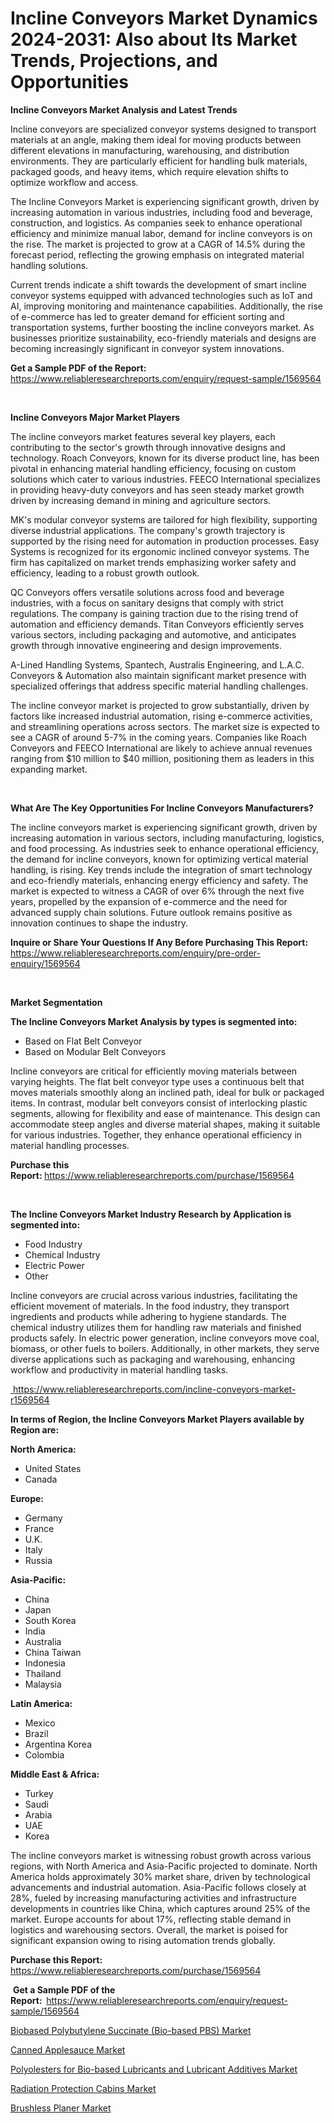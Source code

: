 <p><h1>Incline Conveyors Market Dynamics 2024-2031: Also about Its Market Trends, Projections, and Opportunities</h1></p><p><strong>Incline Conveyors Market Analysis and Latest Trends</strong></p>
<p><p>Incline conveyors are specialized conveyor systems designed to transport materials at an angle, making them ideal for moving products between different elevations in manufacturing, warehousing, and distribution environments. They are particularly efficient for handling bulk materials, packaged goods, and heavy items, which require elevation shifts to optimize workflow and access.</p><p>The Incline Conveyors Market is experiencing significant growth, driven by increasing automation in various industries, including food and beverage, construction, and logistics. As companies seek to enhance operational efficiency and minimize manual labor, demand for incline conveyors is on the rise. The market is projected to grow at a CAGR of 14.5% during the forecast period, reflecting the growing emphasis on integrated material handling solutions. </p><p>Current trends indicate a shift towards the development of smart incline conveyor systems equipped with advanced technologies such as IoT and AI, improving monitoring and maintenance capabilities. Additionally, the rise of e-commerce has led to greater demand for efficient sorting and transportation systems, further boosting the incline conveyors market. As businesses prioritize sustainability, eco-friendly materials and designs are becoming increasingly significant in conveyor system innovations.</p></p>
<p><strong>Get a Sample PDF of the Report:&nbsp;</strong> <a href="https://www.reliableresearchreports.com/enquiry/request-sample/1569564?utm_campaign=31&utm_medium=2&utm_source=Github&utm_content=ia&utm_term=14102024&utm_id=incline-conveyors">https://www.reliableresearchreports.com/enquiry/request-sample/1569564</a></p>
<p>&nbsp;</p>
<p><strong>Incline Conveyors Major Market Players</strong></p>
<p><p>The incline conveyors market features several key players, each contributing to the sector's growth through innovative designs and technology. Roach Conveyors, known for its diverse product line, has been pivotal in enhancing material handling efficiency, focusing on custom solutions which cater to various industries. FEECO International specializes in providing heavy-duty conveyors and has seen steady market growth driven by increasing demand in mining and agriculture sectors.</p><p>MK's modular conveyor systems are tailored for high flexibility, supporting diverse industrial applications. The company's growth trajectory is supported by the rising need for automation in production processes. Easy Systems is recognized for its ergonomic inclined conveyor systems. The firm has capitalized on market trends emphasizing worker safety and efficiency, leading to a robust growth outlook.</p><p>QC Conveyors offers versatile solutions across food and beverage industries, with a focus on sanitary designs that comply with strict regulations. The company is gaining traction due to the rising trend of automation and efficiency demands. Titan Conveyors efficiently serves various sectors, including packaging and automotive, and anticipates growth through innovative engineering and design improvements.</p><p>A-Lined Handling Systems, Spantech, Australis Engineering, and L.A.C. Conveyors & Automation also maintain significant market presence with specialized offerings that address specific material handling challenges.</p><p>The incline conveyor market is projected to grow substantially, driven by factors like increased industrial automation, rising e-commerce activities, and streamlining operations across sectors. The market size is expected to see a CAGR of around 5-7% in the coming years. Companies like Roach Conveyors and FEECO International are likely to achieve annual revenues ranging from $10 million to $40 million, positioning them as leaders in this expanding market.</p></p>
<p>&nbsp;</p>
<p><strong>What Are The Key Opportunities For Incline Conveyors Manufacturers?</strong></p>
<p><p>The incline conveyors market is experiencing significant growth, driven by increasing automation in various sectors, including manufacturing, logistics, and food processing. As industries seek to enhance operational efficiency, the demand for incline conveyors, known for optimizing vertical material handling, is rising. Key trends include the integration of smart technology and eco-friendly materials, enhancing energy efficiency and safety. The market is expected to witness a CAGR of over 6% through the next five years, propelled by the expansion of e-commerce and the need for advanced supply chain solutions. Future outlook remains positive as innovation continues to shape the industry.</p></p>
<p><strong>Inquire or Share Your Questions If Any Before Purchasing This Report:</strong> <a href="https://www.reliableresearchreports.com/enquiry/pre-order-enquiry/1569564?utm_campaign=31&utm_medium=2&utm_source=Github&utm_content=ia&utm_term=14102024&utm_id=incline-conveyors">https://www.reliableresearchreports.com/enquiry/pre-order-enquiry/1569564</a></p>
<p>&nbsp;</p>
<p><strong>Market Segmentation</strong></p>
<p><strong>The Incline Conveyors Market Analysis by types is segmented into:</strong></p>
<p><ul><li>Based on Flat Belt Conveyor</li><li>Based on Modular Belt Conveyors</li></ul></p>
<p><p>Incline conveyors are critical for efficiently moving materials between varying heights. The flat belt conveyor type uses a continuous belt that moves materials smoothly along an inclined path, ideal for bulk or packaged items. In contrast, modular belt conveyors consist of interlocking plastic segments, allowing for flexibility and ease of maintenance. This design can accommodate steep angles and diverse material shapes, making it suitable for various industries. Together, they enhance operational efficiency in material handling processes.</p></p>
<p><strong>Purchase this Report:&nbsp;</strong><a href="https://www.reliableresearchreports.com/purchase/1569564?utm_campaign=31&utm_medium=2&utm_source=Github&utm_content=ia&utm_term=14102024&utm_id=incline-conveyors">https://www.reliableresearchreports.com/purchase/1569564</a></p>
<p>&nbsp;</p>
<p><strong>The Incline Conveyors Market Industry Research by Application is segmented into:</strong></p>
<p><ul><li>Food Industry</li><li>Chemical Industry</li><li>Electric Power</li><li>Other</li></ul></p>
<p><p>Incline conveyors are crucial across various industries, facilitating the efficient movement of materials. In the food industry, they transport ingredients and products while adhering to hygiene standards. The chemical industry utilizes them for handling raw materials and finished products safely. In electric power generation, incline conveyors move coal, biomass, or other fuels to boilers. Additionally, in other markets, they serve diverse applications such as packaging and warehousing, enhancing workflow and productivity in material handling tasks.</p></p>
<p><a href="https://www.reliableresearchreports.com/incline-conveyors-market-r1569564?utm_campaign=31&utm_medium=2&utm_source=Github&utm_content=ia&utm_term=14102024&utm_id=incline-conveyors">&nbsp;https://www.reliableresearchreports.com/incline-conveyors-market-r1569564</a></p>
<p><strong>In terms of Region, the Incline Conveyors Market Players available by Region are:</strong></p>
<p>
    <p> <strong> North America: </strong>
        <ul>
            <li>United States</li>
            <li>Canada</li>
        </ul>
        </p> 
    <p> <strong> Europe: </strong>
        <ul>
            <li>Germany</li>
            <li>France</li>
            <li>U.K.</li>
            <li>Italy</li>
            <li>Russia</li>
        </ul>
        </p> 
    <p> <strong> Asia-Pacific: </strong>
        <ul>
            <li>China</li>
            <li>Japan</li>
            <li>South Korea</li>
            <li>India</li>
            <li>Australia</li>
            <li>China Taiwan</li>
            <li>Indonesia</li>
            <li>Thailand</li>
            <li>Malaysia</li>
        </ul>
        </p> 
    <p> <strong> Latin America: </strong>
        <ul>
            <li>Mexico</li>
            <li>Brazil</li>
            <li>Argentina Korea</li>
            <li>Colombia</li>
        </ul>
        </p> 
    <p> <strong> Middle East & Africa: </strong>
        <ul>
            <li>Turkey</li>
            <li>Saudi</li>
            <li>Arabia</li>
            <li>UAE</li>
            <li>Korea</li>
        </ul>
    </p>
    </p>
<p><p>The incline conveyors market is witnessing robust growth across various regions, with North America and Asia-Pacific projected to dominate. North America holds approximately 30% market share, driven by technological advancements and industrial automation. Asia-Pacific follows closely at 28%, fueled by increasing manufacturing activities and infrastructure developments in countries like China, which captures around 25% of the market. Europe accounts for about 17%, reflecting stable demand in logistics and warehousing sectors. Overall, the market is poised for significant expansion owing to rising automation trends globally.</p></p>
<p><strong>Purchase this Report: </strong><a href="https://www.reliableresearchreports.com/purchase/1569564?utm_campaign=31&utm_medium=2&utm_source=Github&utm_content=ia&utm_term=14102024&utm_id=incline-conveyors">https://www.reliableresearchreports.com/purchase/1569564</a></p>
<p>&nbsp;<strong>Get a Sample PDF of the Report:&nbsp;&nbsp;</strong><a href="https://www.reliableresearchreports.com/enquiry/request-sample/1569564?utm_campaign=31&utm_medium=2&utm_source=Github&utm_content=ia&utm_term=14102024&utm_id=incline-conveyors">https://www.reliableresearchreports.com/enquiry/request-sample/1569564</a></p>
<p><strong></strong></p>
<p><p><a href="https://www.linkedin.com/pulse/biobased-polybutylene-succinate-bio-based-pbs-ecosystem-mapping-7oeqc?trk=public_post_embed_feed-article-content&utm_campaign=31&utm_medium=2&utm_source=Github&utm_content=ia&utm_term=14102024&utm_id=incline-conveyors">Biobased Polybutylene Succinate (Bio-based PBS) Market</a></p><p><a href="https://github.com/LilianFaulkner65/Market-Research-Report-List-1/blob/main/canned-applesauce-market.md?utm_campaign=31&utm_medium=2&utm_source=Github&utm_content=ia&utm_term=14102024&utm_id=incline-conveyors">Canned Applesauce Market</a></p><p><a href="https://www.linkedin.com/pulse/pioneering-growth-analyzing-global-polyolesters-bio-based-lubricants-s0ttc?trk=public_post_embed_feed-article-content&utm_campaign=31&utm_medium=2&utm_source=Github&utm_content=ia&utm_term=14102024&utm_id=incline-conveyors">Polyolesters for Bio-based Lubricants and Lubricant Additives Market</a></p><p><a href="https://www.linkedin.com/pulse/global-radiation-protection-cabins-market-focus-product-type-gakhc?trk=public_post_embed_feed-article-content&utm_campaign=31&utm_medium=2&utm_source=Github&utm_content=ia&utm_term=14102024&utm_id=incline-conveyors">Radiation Protection Cabins Market</a></p><p><a href="https://github.com/SamiaChowdhury801/Market-Research-Report-List-1/blob/main/brushless-planer-market.md?utm_campaign=31&utm_medium=2&utm_source=Github&utm_content=ia&utm_term=14102024&utm_id=incline-conveyors">Brushless Planer Market</a></p></p>